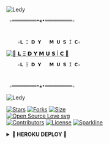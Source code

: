 ![Ledy](https://www.tamilblasters.lol/uploads/monthly_2020_02/torrborder.gif.76a54db1a11406f9ba80146699b99b74.gif)

     ✧═════════•❀•══════════✧

   
          
        ✧𝗟 Ξ 𝗗 𝗬   𝗠 𝗨 𝗦 İ 𝗖✧
    


[![🍁 𝗟 Ξ 𝗗 𝗬  𝗠 𝗨 𝗦 İ 𝗖 🍁](https://telegra.ph/file/8a00e1ac6f23335effb76.jpg)](https://t.me/SSmusicLedy_bot)


        
        ✧𝗟 Ξ 𝗗 𝗬   𝗠 𝗨 𝗦 İ 𝗖✧
     
 

     ✧═════════•❀•══════════✧

![Ledy](https://www.tamilblasters.lol/uploads/monthly_2020_02/torrborder.gif.76a54db1a11406f9ba80146699b99b74.gif)

[![Stars](https://img.shields.io/github/stars/tecnoagateam/LedyMusicBot?style=flat-square&color=yellow)](https://github.com/tecnoagateam/LedyMusicBot/stargazers)
[![Forks](https://img.shields.io/github/forks/tecnoagateam/LedyMusicBot?style=flat-square&color=orange)](https://github.com/tecnoagateam/LedyMusicBot/fork)
[![Size](https://img.shields.io/github/repo-size/tecnoagateam/LedyMusicBot?style=flat-square&color=green)](https://github.com/tecnoagateam/LedyMusicBot)   
[![Open Source Love svg](https://badges.frapsoft.com/os/v2/open-source.svg?v=103)](https://github.com/tecnoagateam/LedyMusicBot)   
[![Contributors](https://img.shields.io/github/contributors/tecnoagateam/LedyMusicBot?style=flat-square&color=green)](https://github.com/tecnoagateam/LedyMusicBot/graphs/contributors)
[![License](https://img.shields.io/badge/License-AGPL-blue)](https://github.com/tecnoagateam/LedyMusicBot/blob/main/LICENSE)
[![Sparkline](https://stars.medv.io/tecnoagateam/LedyMusicBot.svg)](https://stars.medv.io/tecnoagateam/LedyMusicBot)

<details>
<summary><b>🏹 HEROKU DEPLOY 🏹</b></summary>
<br>



------
  [![Deploy](https://www.herokucdn.com/deploy/button.svg)](https://dashboard.heroku.com/new?button-url=https%3A%2F%2Fgithub.com%2Ftecnoagateam%2FLedyMusicBot&template=https%3A%2F%2Fgithub.com%2Ftecnoagateam%2FLedyMusicBot)
  ## RENDER 
  [![Deploy to Render](https://render.com/images/deploy-to-render-button.svg)](https://render.com/deploy?repo=https://github.com/tecnoagateam/LedyMusicBot)

  ------
<details>
<summary><b>📱 TELEGRAM 📱</b></summary>
<br>


  <a href="https://t.me/SOQrup"><img src="https://img.shields.io/badge/Join-Group%20Support-blue.svg?style=for-the-badge&logo=Telegram"></a> <a href="https://t.me/ledyplaylist"><img src="https://img.shields.io/badge/Join-Updates%20Channel-blue.svg?style=for-the-badge&logo=Telegram"></a>
 __________________
 <details>
<summary><b>☘️ OWNER ☘️</b></summary>
<br>

[![MR AĞA](https://telegra.ph/file/d12e2aa72629dc7b5c59f.jpg)](https://t.me/Tenha055)


<details>
<summary><b>Credits</b></summary>
<br>

  •[``MR AĞA``](https://github.com/tecnoagateam)•
  

      ✧═════════•❀•══════════✧
